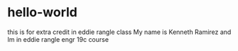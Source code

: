 # hello-world
this is for extra credit in eddie rangle class 
My name is Kenneth Ramirez and Im in eddie rangle engr 19c course
